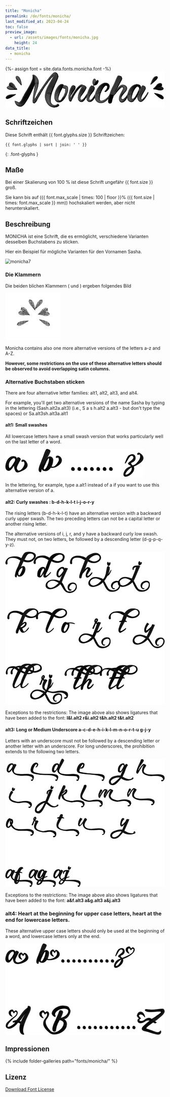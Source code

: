 ```yaml
---
title: "Monicha"
permalink: /de/fonts/monicha/
last_modified_at: 2023-04-24
toc: false
preview_image:
  - url: /assets/images/fonts/monicha.jpg
    height: 24
data_title:
  - monicha
---
```

{%- assign font = site.data.fonts.monicha.font -%}
![monicha](/assets/images/fonts/monicha.jpg)

## Schriftzeichen 

Diese Schrift enthält  {{ font.glyphs.size }} Schriftzeichen:

```
{{ font.glyphs | sort | join: ' ' }}
```
{: .font-glyphs }

## Maße

Bei einer Skalierung von 100 % ist diese Schrift ungefähr {{ font.size }} groß. 

Sie kann bis auf  ({{ font.max_scale | times: 100 | floor }}% ({{ font.size | times: font.max_scale }} mm))  hochskaliert werden, aber nicht herunterskaliert.

## Beschreibung

MONICHA ist eine Schrift, die es ermöglicht, verschiedene Varianten desselben Buchstabens zu sticken.

Hier ein Beispiel für mögliche Varianten für den Vornamen Sasha.

![monicha7](/assets/images/fonts/monicha7.jpg)

### Die Klammern

Die beiden blichen Klammern ( und ) ergeben folgendes Bild

![monica parentheses](/assets/images/fonts/monicha/monicaparentheses.png)

Monicha contains also one more alternative versions of the letters a-z and A-Z.

**However, some restrictions on the use of these alternative letters should be observed to avoid overlapping satin columns.**


### Alternative Buchstaben sticken
There are four alternative letter families: alt1, alt2, alt3, and alt4.

For example, you'll get two alternative versions of the name Sasha by typing in the lettering
(Sash.alt2a.alt3) (i.e., S a s h.alt2 a.alt3 - but don't type the spaces) or Sa.alt3sh.alt3a.alt1

#### alt1: Small swashes

All lowercase letters have a small swash version that works particularly well on the last letter of a word.

<img src="/assets/images/fonts/monicha/alt1.png" alt="Little Scarf" title="Little Scarf"><br>

In the lettering, for example, type a.alt1 instead of a if you want to use this alternative version of a.

#### alt2: Curly swashes : b-d-h-k-l-t i-j-o-r-y

The rising letters (b-d-h-k-l-t) have an alternative version with a backward curly upper swash. The two preceding letters can not be a capital letter or another rising letter.

The alternative versions of i, j, r, and y have a backward curly low swash. They must not, on two letters, be followed by a descending letter (d-g-p-q-y-z).

<img src="/assets/images/fonts/monicha/alt2.png" alt="Long Scarf Underlining" title="Long Scarf Underlining"><br>

Exceptions to the restrictions: The image above also shows ligatures that have been added to the font: **l&l.alt2 r&i.alt2 t&h.alt2 t&t.alt2**

#### alt3: Long  or Medium Underscore a-c-d-e-h-i-k-l-m-n-o-r-t-u g-j-y

Letters with an underscore must not be followed by a descending letter or another letter with an underscore. For long underscores, the prohibition extends to the following two letters.

<img src="/assets/images/fonts/monicha/alt3.png" alt="Medium Scarf Underlining" title="Medium Scarf Underlining"><br>

Exceptions to the restrictions: The image above also shows ligatures that have been added to the font: **a&f.alt3 a&g.alt3 a&j.alt3**

### alt4: Heart at the beginning for upper case letters, heart at the end for lowercase letters.

These alternative upper case  letters should only be used at the beginning of a word, and lowercase letters only at the end.

<img src="/assets/images/fonts/monicha/alt4.png" alt="Hearts" title="Hearts"><br>
<!--
Die Buchstaben können nicht direkt über die Tastatur eingegeben werden. Stattdessen können sie über Kopieren/Einfügen in das Schriftfeld in Ink/Stitch übertragen werden.

#### Kleine Zierbuchstaben

<details> <summary>Alle Kleinbuchstaben</summary>

<img src="/assets/images/fonts/monichasmallswash.jpg" alt="Petite Echarpe" title="Petite Echarpe"><br>

Um diese Buchstaben zu nutzen, kopiere die Zeichen von hier und füge sie in das Schriftfeld in Ink/Stitch ein<br><br>

⒜	⒝	⒞	⒟	⒠	⒡<br>

⒢	⒣	⒤	⒥	⒦	<br>

⒧	⒨	⒩	⒪	⒫<br>

⒬	⒭	⒮	⒯	⒰<br>

⒱	⒲	⒳	⒴	⒵
	
</details>

#### Lange unterstreichende Bögen

<details> <summary> a-d-h-i-k-l-m-n-r-t-u </summary>

<img src="/assets/images/fonts/monichalongswash.jpg" alt="Echarpe Longue Soulignante" title="Echarpe Longue Soulignante"><br>

11 Kleinbuchstaben mit langen Bögen a-d-h-i-k-l-m-n-r-t-u.<br><br>

Um Überlagerungen zu vermeiden, sollten ihnen über zwei Buchstaben hinweg keine Buchstaben mit Unterlänge folgen (wie z. B. g-j-p-q-y-z).<br><br>

Sie können mit folgenden Zeichen erstellt werden:<br>

<pre>Ⓐ			Ⓓ

	Ⓗ	Ⓘ		Ⓚ
	
Ⓛ	Ⓜ	Ⓝ

	Ⓡ		Ⓣ	Ⓤ</pre>

</details>

#### Halblange Bögen

<details> <summary> g-j-y </summary>

<img src="/assets/images/fonts/monichamediumswash.png" alt="Echarpe Moyenne Soulignante" title="Echarpe Moyenne Soulignante"><br>

3 Zierbuchstaben mit halblangen Bögen: g-j-y.<br><br>

Buchstaben mit Unterlänge sollten nicht auf diese Zeichen folgen.<br><br>

Nutze folgende Zeichen:<br>

Ⓖ	Ⓙ	Ⓨ
	
</details>

####  Curly low swashes

<details> <summary> g-j-y </summary>

<img src="/assets/images/fonts/monichacurly.png" alt="Echarpe Basse Bouclée" title="Echarpe Basse Bouclée"><br>

Für diese 3 Buchstaben gibt es eine Version mit einem geschwungen unteren Bogen.<br><br>

Die folgenden zwei Buchstaben sollten keine Unterlänge haben.

Nutze diese Zeichen:<br>

ⓖ ⓙ ⓨ
	
</details>

####  Rückwärtsgerichtete Schlaufen

<details> <summary> b-d-h-k-l-t </summary>

<img src="/assets/images/fonts/monichacurlyup.png" alt="Echarpe Superieure Bouclée" title="Echarpe Superieure Bouclée"><br>

6 Buchstaben mit rückwärtsgerichteten Schlaufen.<br><br>

Um Überlappungen zu vermeiden sollten die zwei nachfolgenden Buchstaben keine Oberlänge haben oder Großbuchstaben sein.<br>

Nutze folgende Zeichen:<br><br>

ⓑ	ⓓ	ⓗ	ⓚ	ⓛ	ⓣ
	
</details>

#### Und der Letzte

<details> <summary> o</summary>

<img src="/assets/images/fonts/monichao.png" alt="Echarpe Queue Droite" title="Echarpe Queue Droite"><br>


Schließlich ein besonderes `o` für den Wortabschluß:<br><br>

Nutze folgendes Zeichen:<br>

ⓞ

</details>
-->
	
## Impressionen

{% include folder-galleries path="fonts/monicha/" %}

## Lizenz

[Download Font License](https://github.com/inkstitch/inkstitch/tree/main/fonts/monicha/LICENSE)
